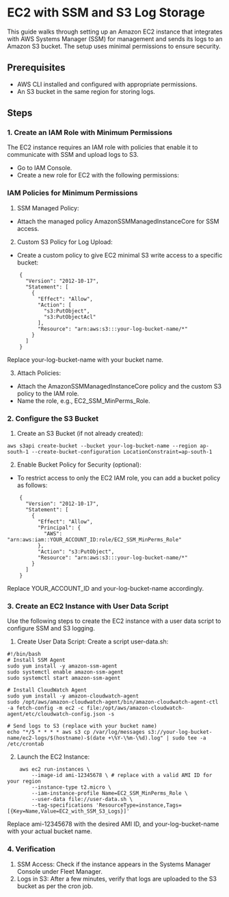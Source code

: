 # EC2 with SSM and S3 Log Storage

This guide walks through setting up an Amazon EC2 instance that integrates with AWS Systems Manager (SSM) for management and sends its logs to an Amazon S3 bucket. The setup uses minimal permissions to ensure security.

## Prerequisites

* AWS CLI installed and configured with appropriate permissions.
* An S3 bucket in the same region for storing logs.

## Steps
### 1. Create an IAM Role with Minimum Permissions

The EC2 instance requires an IAM role with policies that enable it to communicate with SSM and upload logs to S3.

* Go to IAM Console.
* Create a new role for EC2 with the following permissions:

### IAM Policies for Minimum Permissions

1. SSM Managed Policy:

  * Attach the managed policy AmazonSSMManagedInstanceCore for SSM access.

2. Custom S3 Policy for Log Upload:

  * Create a custom policy to give EC2 minimal S3 write access to a specific bucket:
```
    {
      "Version": "2012-10-17",
      "Statement": [
        {
          "Effect": "Allow",
          "Action": [
            "s3:PutObject",
            "s3:PutObjectAcl"
          ],
          "Resource": "arn:aws:s3:::your-log-bucket-name/*"
        }
      ]
    }
```
 Replace your-log-bucket-name with your bucket name.

3. Attach Policies:

  *  Attach the AmazonSSMManagedInstanceCore policy and the custom S3 policy to the IAM role.
  * Name the role, e.g., EC2_SSM_MinPerms_Role.

### 2. Configure the S3 Bucket

1. Create an S3 Bucket (if not already created):
```
aws s3api create-bucket --bucket your-log-bucket-name --region ap-south-1 --create-bucket-configuration LocationConstraint=ap-south-1
```
2. Enable Bucket Policy for Security (optional):

* To restrict access to only the EC2 IAM role, you can add a bucket policy as follows:
```
    {
      "Version": "2012-10-17",
      "Statement": [
        {
          "Effect": "Allow",
          "Principal": {
            "AWS": "arn:aws:iam::YOUR_ACCOUNT_ID:role/EC2_SSM_MinPerms_Role"
          },
          "Action": "s3:PutObject",
          "Resource": "arn:aws:s3:::your-log-bucket-name/*"
        }
      ]
    }
```
Replace YOUR_ACCOUNT_ID and your-log-bucket-name accordingly.


### 3. Create an EC2 Instance with User Data Script

Use the following steps to create the EC2 instance with a user data script to configure SSM and S3 logging.

1. Create User Data Script: Create a script user-data.sh:
```
#!/bin/bash
# Install SSM Agent
sudo yum install -y amazon-ssm-agent
sudo systemctl enable amazon-ssm-agent
sudo systemctl start amazon-ssm-agent

# Install CloudWatch Agent
sudo yum install -y amazon-cloudwatch-agent
sudo /opt/aws/amazon-cloudwatch-agent/bin/amazon-cloudwatch-agent-ctl -a fetch-config -m ec2 -c file:/opt/aws/amazon-cloudwatch-agent/etc/cloudwatch-config.json -s

# Send logs to S3 (replace with your bucket name)
echo "*/5 * * * * aws s3 cp /var/log/messages s3://your-log-bucket-name/ec2-logs/$(hostname)-$(date +\%Y-\%m-\%d).log" | sudo tee -a /etc/crontab
```
2. Launch the EC2 Instance:
```
    aws ec2 run-instances \
        --image-id ami-12345678 \ # replace with a valid AMI ID for your region
        --instance-type t2.micro \
        --iam-instance-profile Name=EC2_SSM_MinPerms_Role \
        --user-data file://user-data.sh \
        --tag-specifications 'ResourceType=instance,Tags=[{Key=Name,Value=EC2_with_SSM_S3_Logs}]'
```
Replace ami-12345678 with the desired AMI ID, and your-log-bucket-name with your actual bucket name.

### 4. Verification

1. SSM Access: Check if the instance appears in the Systems Manager Console under Fleet Manager.
2. Logs in S3: After a few minutes, verify that logs are uploaded to the S3 bucket as per the cron job.
